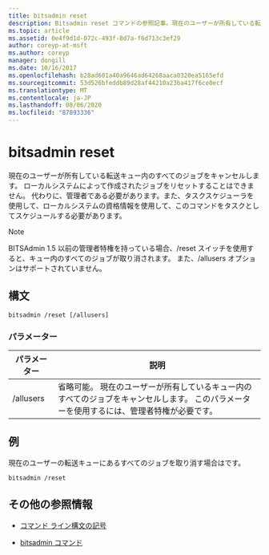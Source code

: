 ```yaml
---
title: bitsadmin reset
description: Bitsadmin reset コマンドの参照記事。現在のユーザーが所有している転送キュー内のすべてのジョブを取り消します。
ms.topic: article
ms.assetid: 0e4f9d1d-072c-493f-8d7a-f6d713c3ef29
author: coreyp-at-msft
ms.author: coreyp
manager: dongill
ms.date: 10/16/2017
ms.openlocfilehash: b28ad601a40a9646ad64268aaca0320ea5165efd
ms.sourcegitcommit: 53d526bfeddb89d28af44210a23ba417f6ce0ecf
ms.translationtype: MT
ms.contentlocale: ja-JP
ms.lasthandoff: 08/06/2020
ms.locfileid: "87893336"
---
```

# <a name="bitsadmin-reset"></a>bitsadmin reset

現在のユーザーが所有している転送キュー内のすべてのジョブをキャンセルします。 ローカルシステムによって作成されたジョブをリセットすることはできません。 代わりに、管理者である必要があります。また、タスクスケジューラを使用して、ローカルシステムの資格情報を使用して、このコマンドをタスクとしてスケジュールする必要があります。

> [!NOTE]
> BITSAdmin 1.5 以前の管理者特権を持っている場合、/reset スイッチを使用すると、キュー内のすべてのジョブが取り消されます。 また、/allusers オプションはサポートされていません。

## <a name="syntax"></a>構文

```
bitsadmin /reset [/allusers]
```

### <a name="parameters"></a>パラメーター

| パラメーター | 説明 |
| -------------- | -------------- |
| /allusers | 省略可能。 現在のユーザーが所有しているキュー内のすべてのジョブをキャンセルします。 このパラメーターを使用するには、管理者特権が必要です。 |

## <a name="examples"></a>例

現在のユーザーの転送キューにあるすべてのジョブを取り消す場合はです。

```
bitsadmin /reset
```

## <a name="additional-references"></a>その他の参照情報

- [コマンド ライン構文の記号](command-line-syntax-key.md)

- [bitsadmin コマンド](bitsadmin.md)
